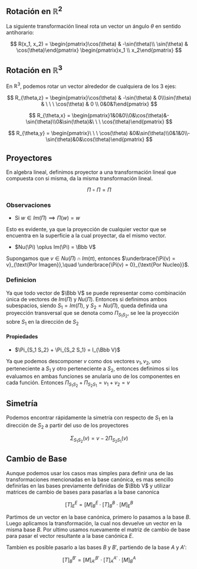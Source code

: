 ## Rotación en $\mathbb{R}^2$

La siguiente transformación lineal rota un vector un ángulo $\theta$ en sentido antihorario:

$$
R(x_1, x_2) = \begin{pmatrix}\cos(\theta) & -\sin(\theta)\\ \sin(\theta) & \cos(\theta)\end{pmatrix}
\begin{pmatrix}x_1 \\ x_2\end{pmatrix}
$$

## Rotación en $\mathbb{R}^3$

En $\mathbb{R}^3$, podemos rotar un vector alrededor de cualquiera de los 3 ejes:

$$
R_{\theta,z} = \begin{pmatrix}\cos(\theta) & -\sin(\theta) & 0\\\sin(\theta) & \ \ \ \cos(\theta) & 0 \\ 0&0&1\end{pmatrix}
$$

$$
R_{\theta,x} = \begin{pmatrix}1&0&0\\0&\cos(\theta)&-\sin(\theta)\\0&\sin(\theta)&\ \ \ \cos(\theta)\end{pmatrix}
$$

$$
R_{\theta,y} = \begin{pmatrix}\ \ \ \cos(\theta) &0&\sin(\theta)\\0&1&0\\-\sin(\theta)&0&\cos(\theta)\end{pmatrix}
$$

## Proyectores

En algebra lineal, definimos proyector a una transformación lineal que compuesta con si misma, da la misma transformación lineal.

$$
\Pi \circ \Pi = \Pi
$$

### Observaciones

- Si $w \in Im(\Pi) \implies \Pi(w) = w$

Esto es evidente, ya que la proyección de cualquier vector que se encuentra en la superficie a la cual proyectar, da el mismo vector.

- $Nu(\Pi) \oplus Im(\Pi) = \Bbb V$

Supongamos que $v \in Nu(\Pi) \cap Im(\pi)$, entonces $\underbrace{\Pi(v) = v}_{\text{Por Imagen}},\quad \underbrace{\Pi(v) = 0}_{\text{Por Nucleo}}$.

### Definicion

Ya que todo vector de $\Bbb V$ se puede representar como combinación única de vectores de $Im(\Pi)$ y $Nu(\Pi)$. Entonces si definimos ambos subespacios, siendo $S_1 = Im(\Pi)$, y $S_2 = Nu(\Pi)$, queda definida una proyección transversal que se denota como $\Pi_{S_1 S_2}$, se lee la proyección sobre $S_1$ en la dirección de $S_2$

#### Propiedades

- $\Pi_{S_1 S_2} + \Pi_{S_2 S_1} = I_{\Bbb V}$

Ya que podemos descomponer $v$ como dos vectores $v_1, v_2$, uno perteneciente a $S_1$ y otro perteneciente a $S_2$, entonces definimos si los evaluamos en ambas funciones se anularía uno de los componentes en cada función. Entonces $\Pi_{S_1 S_2} + \Pi_{S_2 S_1} = v_1 + v_2 = v$

## Simetría

Podemos encontrar rápidamente la simetría con respecto de $S_1$ en la dirección de $S_2$ a partir del uso de los proyectores

$$
\Sigma_{S_1 S_2}(v) = v - 2\Pi_{S_2 S_1}(v)
$$

## Cambio de Base

Aunque podemos usar los casos mas simples para definir una de las transformaciones mencionadas en la base canónica, es mas sencillo definirlas en las bases previamente definidas de $\Bbb V$ y utilizar matrices de cambio de bases para pasarlas a la base canonica

$$
[T]_E^E = [M]_B^E \cdot[T]_B^B \cdot [M]_E^B
$$

Partimos de un vector en la base canónica, primero lo pasamos a la base $B$. Luego aplicamos la transformación, la cual nos devuelve un vector en la misma base $B$. Por ultimo usamos nuevamente el matriz de cambio de base para pasar el vector resultante a la base canónica $E$.

Tambien es posible pasarlo a las bases $B$ y $B'$, partiendo de la base $A$ y $A'$:

$$
[T]_B^{B'} = [M]_{A'}^{B'} \cdot [T]_A^{A'} \cdot [M]_B^A
$$
